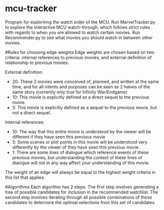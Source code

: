 # mcu-tracker
Program for explorinng the watch order of the MCU.
Run MarvelTracker.py to explore the interactive MCU watch-through, which follows strict rules with regards to when you 
are allowed to watch certain movies.
Run Recommender.py to see what movies you should watch in between other movies.

#Rules for choosing edge weights
Edge weights are chosen based on two criteria: internal references to previous movies, and external definition of 
relationship to previous movies. 

External definition:
 - 20: These 2 movies were conceived of, planned, and written at the same time, and for all intents and purposes can be 
 seen as 2 halves of the same story (currently only true for Infinity War/Endgame)
 - 10: This movie is explicitly defined as a direct sequel to the previous movie
 - 5: This movie is explicitly defined as a sequel to the previous movie, but not a direct sequel.
 
Internal references:
 - 10: The way that this entire movie is understood by the viewer will be different if they have seen this previous 
 movie
 - 5: Some scenes or plot points in this movie will be understood very differently by the viewer of they have seen this 
 previous movie.
 - 1: There are some lines of dialogue which reference events of these previous movies, but understanding the context
 of these lines of dialogue will not in any way affect your understanding of this movie.
 
 The weight of an edge will always be equal to the highest weight criteria in this list that applies.
 
 #Algorithms
 Each algorithm has 2 steps. The first step involves generating a tree of possible candidates for inclusion in the
 recommended watchlist. The second step involves iterating through all possible combinations of those candidates to 
 determine the optimal selections from this set of candidates.